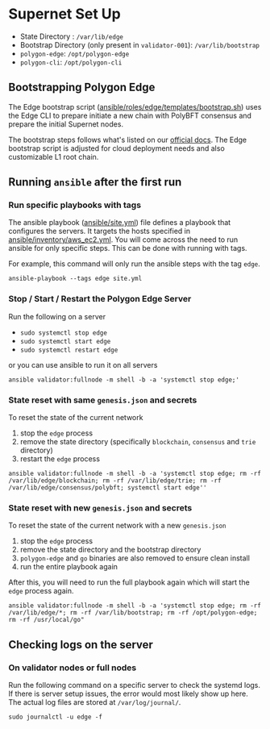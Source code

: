 # Supernet Set Up

- State Directory : `/var/lib/edge`
- Bootstrap Directory (only present in `validator-001`): `/var/lib/bootstrap`
- `polygon-edge`: `/opt/polygon-edge`
- `polygon-cli`: `/opt/polygon-cli`

## Bootstrapping Polygon Edge
The Edge bootstrap script ([ansible/roles/edge/templates/bootstrap.sh](https://github.com/maticnetwork/terraform-polygon-supernets/blob/main/ansible/roles/edge/templates/bootstrap.sh)) uses the Edge CLI to prepare initiate a new chain with PolyBFT consensus and prepare the initial Supernet nodes. 

The bootstrap steps follows what's listed on our [official docs](https://wiki.polygon.technology/docs/supernets/operate/supernets-local-deploy-supernet). The Edge bootstrap script is adjusted for cloud deployment needs and also customizable L1 root chain.

## Running `ansible` after the first run
### Run specific playbooks with tags
The ansible playbook ([ansible/site.yml](https://github.com/maticnetwork/terraform-polygon-supernets/blob/main/ansible/site.yml)) file defines a playbook that configures the servers. It targets the hosts specified in [ansible/inventory/aws_ec2.yml](https://github.com/maticnetwork/terraform-polygon-supernets/blob/main/ansible/inventory/aws_ec2.yml). You will come across the need to run ansible for only specific steps. This can be done with running with tags. 

For example, this command will only run the ansible steps with the tag `edge`.
```
ansible-playbook --tags edge site.yml
```
### Stop / Start / Restart the Polygon Edge Server
Run the following on a server
- `sudo systemctl stop edge`
- `sudo systemctl start edge`
- `sudo systemctl restart edge`

or you can use ansible to run it on all servers
```
ansible validator:fullnode -m shell -b -a 'systemctl stop edge;'
```
### State reset with same `genesis.json` and secrets
To reset the state of the current network
1. stop the `edge` process
2. remove the state directory (specifically `blockchain`, `consensus` and `trie` directory)
3. restart the `edge` process
```
ansible validator:fullnode -m shell -b -a 'systemctl stop edge; rm -rf /var/lib/edge/blockchain; rm -rf /var/lib/edge/trie; rm -rf /var/lib/edge/consensus/polybft; systemctl start edge''
```
### State reset with new `genesis.json` and secrets
To reset the state of the current network with a new `genesis.json`
1. stop the `edge` process
2. remove the state directory and the bootstrap directory
3. `polygon-edge` and `go` binaries are also removed to ensure clean install
4. run the entire playbook again

After this, you will need to run the full playbook again which will start the `edge` process again.
```
ansible validator:fullnode -m shell -b -a 'systemctl stop edge; rm -rf /var/lib/edge/*; rm -rf /var/lib/bootstrap; rm -rf /opt/polygon-edge; rm -rf /usr/local/go"
```
## Checking logs on the server
### On validator nodes or full nodes
Run the following command on a specific server to check the systemd logs. If there is server setup issues, the error would most likely show up here. The actual log files are stored at `/var/log/journal/`.
```
sudo journalctl -u edge -f
```